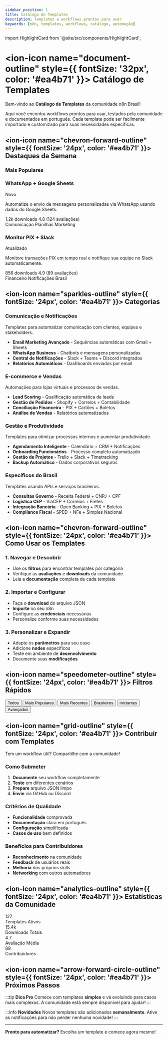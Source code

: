 ```yaml
---
sidebar_position: 1
title: Catálogo de Templates
description: Templates e workflows prontos para usar
keywords: [n8n, templates, workflows, catálogo, automação]
---
```

import HighlightCard from '@site/src/components/HighlightCard';

# <ion-icon name="document-outline" style={{ fontSize: '32px', color: '#ea4b71' }}></ion-icon> Catálogo de Templates

Bem-vindo ao **Catálogo de Templates** da comunidade n8n Brasil!

Aqui você encontra workflows prontos para usar, testados pela comunidade e documentados em português. Cada template pode ser facilmente importado e customizado para suas necessidades específicas.

## <ion-icon name="chevron-forward-outline" style={{ fontSize: '24px', color: '#ea4b71' }}></ion-icon> **Destaques da Semana**

###  Mais Populares

<div className="template-grid">
<div className="template-card featured">
<div className="template-header">
<h3>WhatsApp + Google Sheets</h3>
<span className="template-badge">Novo</span>
</div>
<p>Automatize o envio de mensagens personalizadas via WhatsApp usando dados do Google Sheets.</p>
<div className="template-stats">
<span>1.2k downloads</span>
<span>4.8 (124 avaliações)</span>
</div>
<div className="template-tags">
<span>Comunicação</span>
<span>Planilhas</span>
<span>Marketing</span>
</div>
</div>

<div className="template-card">
<div className="template-header">
<h3>Monitor PIX + Slack</h3>
<span className="template-badge">Atualizado</span>
</div>
<p>Monitore transações PIX em tempo real e notifique sua equipe no Slack automaticamente.</p>
<div className="template-stats">
<span>856 downloads</span>
<span>4.9 (89 avaliações)</span>
</div>
<div className="template-tags">
<span>Financeiro</span>
<span>Notificações</span>
<span>Brasil</span>
</div>
</div>
</div>

## <ion-icon name="sparkles-outline" style={{ fontSize: '24px', color: '#ea4b71' }}></ion-icon> **Categorias**

<h3 className="category-subtitle"> Comunicação e Notificações</h3>
Templates para automatizar comunicação com clientes, equipes e stakeholders.

-  **Email Marketing Avançado** - Sequências automáticas com Gmail + Sheets
-  **WhatsApp Business** - Chatbots e mensagens personalizadas
-  **Central de Notificações** - Slack + Teams + Discord integrados
-  **Relatórios Automáticos** - Dashboards enviados por email

<h3 className="category-subtitle"> E-commerce e Vendas</h3>
Automações para lojas virtuais e processos de vendas.

-  **Lead Scoring** - Qualificação automática de leads
-  **Gestão de Pedidos** - Shopify + Correios + Contabilidade
-  **Conciliação Financeira** - PIX + Cartões + Boletos
-  **Análise de Vendas** - Relatórios automatizados

<h3 className="category-subtitle"> Gestão e Produtividade</h3>
Templates para otimizar processos internos e aumentar produtividade.

-  **Agendamento Inteligente** - Calendário + CRM + Notificações
-  **Onboarding Funcionários** - Processo completo automatizado
-  **Gestão de Projetos** - Trello + Slack + Timetracking
-  **Backup Automático** - Dados corporativos seguros

<h3 className="category-subtitle"> Específicos do Brasil</h3>
Templates usando APIs e serviços brasileiros.

-  **Consultas Governo** - Receita Federal + CNPJ + CPF
-  **Logística CEP** - ViaCEP + Correios + Fretes
-  **Integração Bancária** - Open Banking + PIX + Boletos
-  **Compliance Fiscal** - SPED + NFe + Simples Nacional

## <ion-icon name="chevron-forward-outline" style={{ fontSize: '24px', color: '#ea4b71' }}></ion-icon> **Como Usar os Templates**

### **1. Navegar e Descobrir**
- Use os **filtros** para encontrar templates por categoria
- Verifique as **avaliações** e **downloads** da comunidade
- Leia a **documentação** completa de cada template

### **2. Importar e Configurar**
- Faça o **download** do arquivo JSON
- **Importe** no seu n8n
- Configure as **credenciais** necessárias
- Personalize conforme suas necessidades

### **3. Personalizar e Expandir**
- Adapte os **parâmetros** para seu caso
- Adicione **nodes** específicos
- Teste em ambiente de **desenvolvimento**
- Documente suas **modificações**

## <ion-icon name="speedometer-outline" style={{ fontSize: '24px', color: '#ea4b71' }}></ion-icon> **Filtros Rápidos**

<div className="filter-buttons">
<button className="filter-btn active">Todos</button>
<button className="filter-btn">Mais Populares</button>
<button className="filter-btn">Mais Recentes</button>
<button className="filter-btn">Brasileiros</button>
<button className="filter-btn">Iniciantes</button>
<button className="filter-btn">Avançados</button>
</div>

## <ion-icon name="grid-outline" style={{ fontSize: '24px', color: '#ea4b71' }}></ion-icon> **Contribuir com Templates**

Tem um workflow útil? Compartilhe com a comunidade!

### Como Submeter
1. **Documente** seu workflow completamente
2. **Teste** em diferentes cenários
3. **Prepare** arquivo JSON limpo
4. **Envie** via GitHub ou Discord

### Critérios de Qualidade
- **Funcionalidade** comprovada
- **Documentação** clara em português
- **Configuração** simplificada
- **Casos de uso** bem definidos

### Benefícios para Contribuidores
- **Reconhecimento** na comunidade
- **Feedback** de usuários reais
- **Melhoria** dos próprios skills
- **Networking** com outros automadores

## <ion-icon name="analytics-outline" style={{ fontSize: '24px', color: '#ea4b71' }}></ion-icon> **Estatísticas da Comunidade**

<div className="stats-grid">
<div className="stat-card">
<div className="stat-number">127</div>
<div className="stat-label">Templates Ativos</div>
</div>
<div className="stat-card">
<div className="stat-number">15.4k</div>
<div className="stat-label">Downloads Totais</div>
</div>
<div className="stat-card">
<div className="stat-number">4.7</div>
<div className="stat-label">Avaliação Média</div>
</div>
<div className="stat-card">
<div className="stat-number">89</div>
<div className="stat-label">Contribuidores</div>
</div>
</div>

## <ion-icon name="arrow-forward-circle-outline" style={{ fontSize: '24px', color: '#ea4b71' }}></ion-icon> **Próximos Passos**

:::tip **Dica Pro**
Comece com templates **simples** e vá evoluindo para casos mais complexos. A comunidade está sempre disponível para ajudar!
:::

:::info **Novidades**
Novos templates são adicionados **semanalmente**. Ative as notificações para não perder nenhuma novidade!
:::

---

**Pronto para automatizar?** Escolha um template e comece agora mesmo! 
